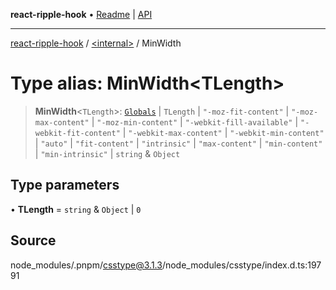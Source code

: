 **react-ripple-hook** • [Readme](../../README.md) \| [API](../../globals.md)

***

[react-ripple-hook](../../README.md) / [\<internal\>](../README.md) / MinWidth

# Type alias: MinWidth\<TLength\>

> **MinWidth**\<`TLength`\>: [`Globals`](Globals.md) \| `TLength` \| `"-moz-fit-content"` \| `"-moz-max-content"` \| `"-moz-min-content"` \| `"-webkit-fill-available"` \| `"-webkit-fit-content"` \| `"-webkit-max-content"` \| `"-webkit-min-content"` \| `"auto"` \| `"fit-content"` \| `"intrinsic"` \| `"max-content"` \| `"min-content"` \| `"min-intrinsic"` \| `string` & `Object`

## Type parameters

• **TLength** = `string` & `Object` \| `0`

## Source

node\_modules/.pnpm/csstype@3.1.3/node\_modules/csstype/index.d.ts:19791
